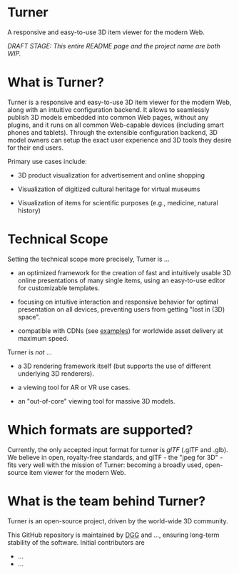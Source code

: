 # Turner
A responsive and easy-to-use 3D item viewer for the modern Web.


*DRAFT STAGE: This entire README page and the project name are both WIP.*


# What is Turner?

Turner is a responsive and easy-to-use 3D item viewer for the modern Web, along with an intuitive configuration backend. It allows to seamlessly publish 3D models embedded into common Web pages, without any plugins, and it runs on all common Web-capable devices (including smart phones and tablets). Through the extensible configuration backend, 3D model owners can setup the exact user experience and 3D tools they desire for their end users.

Primary use cases include:

* 3D product visualization for advertisement and online shopping

* Visualization of digitized cultural heritage for virtual museums

* Visualization of items for scientific purposes (e.g., medicine, natural history)


# Technical Scope

Setting the technical scope more precisely, Turner is ...

* an optimized framework for the creation of fast and intuitively usable 3D online presentations of many single items, using an easy-to-use editor for customizable templates.

* focusing on intuitive interaction and responsive behavior for optimal presentation on all devices, preventing users from getting "lost in (3D) space".

* compatible with CDNs (see [examples](...)) for worldwide asset delivery at maximum speed.


Turner is *not* ...

* a 3D rendering framework itself (but supports the use of different underlying 3D renderers).

* a viewing tool for AR or VR use cases.

* an "out-of-core" viewing tool for massive 3D models.


# Which formats are supported?

Currently, the only accepted input format for turner is *glTF* (.glTF and .glb).
We believe in open, royalty-free standards, and glTF - the "jpeg for 3D" - fits very well with the mission of Turner: becoming a broadly used, open-source item viewer for the modern Web.


# What is the team behind Turner?

Turner is an open-source project, driven by the world-wide 3D community.

This GitHub repository is maintained by [DGG](https://github.com/DGG3D) and ..., ensuring long-term stability of the software. Initial contributors are
* ...
* ...
